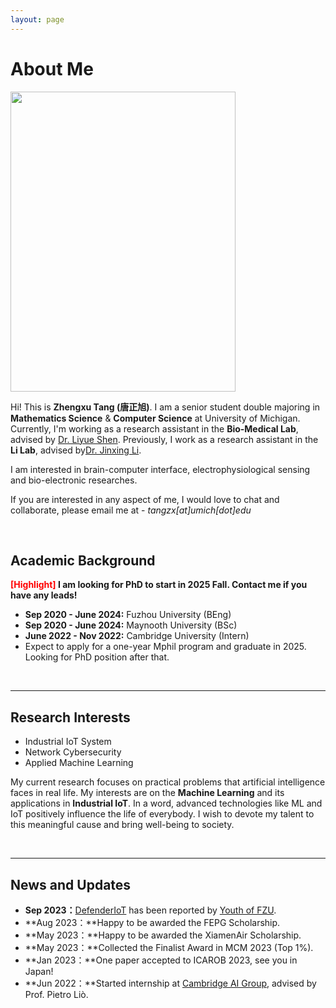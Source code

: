 ```yaml
---
layout: page
---
```


# About Me

<img src="/images/WechatIMG1166.jpg" class="floatpic" width="360" height="480">


Hi! This is **Zhengxu Tang (唐正旭)**.
I am a senior student double majoring in **Mathematics Science** & **Computer Science** at University of Michigan. Currently, I'm working as a research assistant in the **Bio-Medical Lab**, advised by [Dr. Liyue Shen](https://liyueshen.engin.umich.edu/). Previously, I work as a research assistant in the **Li Lab**, advised by[Dr. Jinxing Li](https://www.labli.net/).

I am interested in brain-computer interface, electrophysiological sensing and bio-electronic researches.

If you are interested in any aspect of me, I would love to chat and collaborate, please email me at - *tangzx[at]umich[dot]edu*

<br>

## Academic Background

**<font color='red'>[Highlight]</font> I am looking for PhD to start in 2025 Fall. Contact me if you have any leads!**

- **Sep 2020 - June 2024:** Fuzhou University (BEng)
- **Sep 2020 - June 2024:** Maynooth University (BSc)
- **June 2022 - Nov 2022:** Cambridge University (Intern)
- Expect to apply for a one-year Mphil program and graduate in 2025. Looking for PhD position after that.

<br>

---

## Research Interests

- Industrial IoT System
- Network Cybersecurity
- Applied Machine Learning

My current research focuses on practical problems that artificial intelligence faces in real life. My interests are on the **Machine Learning** and its applications in **Industrial IoT**. In a word, advanced technologies like ML and IoT positively influence the life of everybody.  I wish to devote my talent to this meaningful cause and bring well-being to society.

<br>

---

## News and Updates

- **Sep 2023：**[DefenderIoT](https://fzuiot.site/) has been reported by [Youth of FZU](https://mp.weixin.qq.com/s/MF2NJQtEHsVwsm8Ym-l7Gg).
- **Aug 2023：**Happy to be awarded the FEPG Scholarship.
- **May 2023：**Happy to be awarded the XiamenAir Scholarship.
- **May 2023：**Collected the Finalist Award in MCM 2023 (Top 1%).
- **Jan 2023：**One paper accepted to ICAROB 2023, see you in Japan!
- **Jun 2022：**Started internship at [Cambridge AI Group](https://www.cl.cam.ac.uk/research/ai/), advised by Prof. Pietro Liò.
